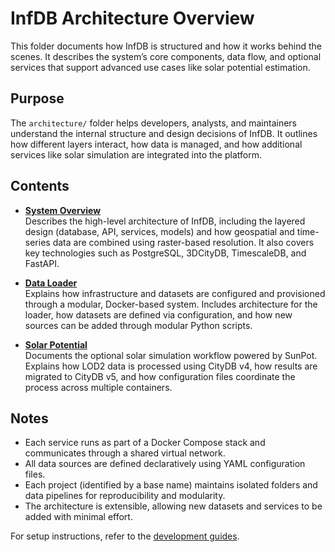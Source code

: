 # InfDB Architecture Overview

This folder documents how InfDB is structured and how it works behind the scenes. It describes the system’s core components, data flow, and optional services that support advanced use cases like solar potential estimation.

## Purpose

The `architecture/` folder helps developers, analysts, and maintainers understand the internal structure and design decisions of InfDB. It outlines how different layers interact, how data is managed, and how additional services like solar simulation are integrated into the platform.

## Contents

- [**System Overview**](SYSTEM_OVERVIEW.md)  
  Describes the high-level architecture of InfDB, including the layered design (database, API, services, models) and how geospatial and time-series data are combined using raster-based resolution. It also covers key technologies such as PostgreSQL, 3DCityDB, TimescaleDB, and FastAPI.

- [**Data Loader**](DATA_LOADER.md)  
  Explains how infrastructure and datasets are configured and provisioned through a modular, Docker-based system. Includes architecture for the loader, how datasets are defined via configuration, and how new sources can be added through modular Python scripts.

- [**Solar Potential**](SOLAR_POTENTIAL.md)  
  Documents the optional solar simulation workflow powered by SunPot. Explains how LOD2 data is processed using CityDB v4, how results are migrated to CityDB v5, and how configuration files coordinate the process across multiple containers.

## Notes

- Each service runs as part of a Docker Compose stack and communicates through a shared virtual network.
- All data sources are defined declaratively using YAML configuration files.
- Each project (identified by a base name) maintains isolated folders and data pipelines for reproducibility and modularity.
- The architecture is extensible, allowing new datasets and services to be added with minimal effort.

For setup instructions, refer to the [development guides](../development/README.md).
